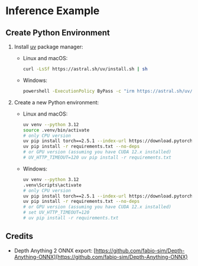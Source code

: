 # Inference Example

## Create Python Environment

1. Install [uv](https://docs.astral.sh/uv/) package manager:
   - Linux and macOS:

      ```bash
      curl -LsSf https://astral.sh/uv/install.sh | sh
      ```

   - Windows:

      ```sh
      powershell -ExecutionPolicy ByPass -c "irm https://astral.sh/uv/install.ps1 | iex"
      ```

2. Create a new Python environment:
   - Linux and macOS:

        ```bash
        uv venv --python 3.12
        source .venv/bin/activate
        # only CPU version
        uv pip install torch==2.5.1 --index-url https://download.pytorch.org/whl/cpu
        uv pip install -r requirements.txt --no-deps
        # or GPU version (assuming you have CUDA 12.x installed)
        # UV_HTTP_TIMEOUT=120 uv pip install -r requirements.txt
        ```

   - Windows:

        ```sh
        uv venv --python 3.12
        .venv\Scripts\activate
        # only CPU version
        uv pip install torch==2.5.1 --index-url https://download.pytorch.org/whl/cpu
        uv pip install -r requirements.txt --no-deps
        # or GPU version (assuming you have CUDA 12.x installed)
        # set UV_HTTP_TIMEOUT=120
        # uv pip install -r requirements.txt
        ```

## Credits

- Depth Anything 2 ONNX export: [https://github.com/fabio-sim/Depth-Anything-ONNX](https://github.com/fabio-sim/Depth-Anything-ONNX)
